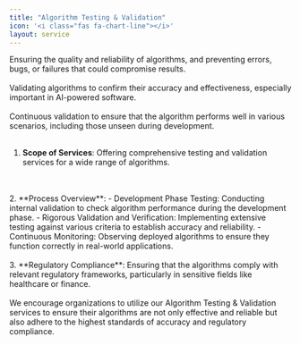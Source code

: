 ```yaml
---
title: "Algorithm Testing & Validation"
icon: '<i class="fas fa-chart-line"></i>'
layout: service
---
```


Ensuring the quality and reliability of algorithms, and preventing errors, bugs, or failures that could compromise results.
<br/>
<br/>
Validating algorithms to confirm their accuracy and effectiveness, especially important in AI-powered software.
<br/>
<br/>
Continuous validation to ensure that the algorithm performs well in various scenarios, including those unseen during development.
<br/>
<br/>
1. **Scope of Services**: Offering comprehensive testing and validation services for a wide range of algorithms.
<br/>
<br/>
2. **Process Overview**:
   - Development Phase Testing: Conducting internal validation to check algorithm performance during the development phase.
   - Rigorous Validation and Verification: Implementing extensive testing against various criteria to establish accuracy and reliability.
   - Continuous Monitoring: Observing deployed algorithms to ensure they function correctly in real-world applications.
<br/>
<br/>
3. **Regulatory Compliance**: Ensuring that the algorithms comply with relevant regulatory frameworks, particularly in sensitive fields like healthcare or finance.
<br/>
<br/>
We encourage organizations to utilize our Algorithm Testing & Validation services to ensure their algorithms are not only effective and reliable but also adhere to the highest standards of accuracy and regulatory compliance.
